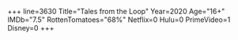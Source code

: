 +++
line=3630
Title="Tales from the Loop"
Year=2020
Age="16+"
IMDb="7.5"
RottenTomatoes="68%"
Netflix=0
Hulu=0
PrimeVideo=1
Disney=0
+++

